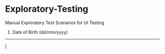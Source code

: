 # Exploratory-Testing
Manual Exploratory Test Scenarios for UI Testing

1. Date of Birth (dd/mm/yyyy)
-----------------------------
|

